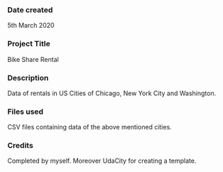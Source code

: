 ### Date created
5th March 2020

### Project Title
Bike Share Rental

### Description
Data of rentals in US Cities of Chicago, New York City and Washington.

### Files used
CSV files containing data of the above mentioned cities.

### Credits
Completed by myself. Moreover UdaCity for creating a template.
